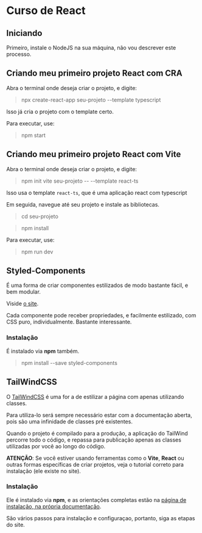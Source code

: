 # Curso de React


## Iniciando

Primeiro, instale o NodeJS na sua máquina, não vou descrever este processo.

## Criando meu primeiro projeto React com CRA

Abra o terminal onde deseja criar o projeto, e digite:

> npx create-react-app seu-projeto --template typescript

Isso já cria o projeto com o template certo.

Para executar, use:

> npm start


## Criando meu primeiro projeto React com Vite

Abra o terminal onde deseja criar o projeto, e digite:

> npm init vite seu-projeto -- --template react-ts

Isso usa o template `react-ts`, que é uma aplicação react com typescript

Em seguida, navegue até seu projeto e instale as bibliotecas.

> cd seu-projeto

> npm install

Para executar, use:

> npm run dev


## Styled-Components

É uma forma de criar componentes estilizados de modo bastante fácil, e bem modular.

Viside [o site](https://styled-components.com/).

Cada componente pode receber propriedades, e facilmente estilizado, com CSS puro, individualmente. Bastante interessante.


### Instalação

É instalado via **npm** também.

> npm install --save styled-components


## TailWindCSS

O [TailWindCSS](https://tailwindcss.com/) é uma for a de estilizar a página com apenas utilizando classes.

Para utiliza-lo será sempre necessário estar com a documentação aberta, pois são uma infinidade de classes pré existentes.

Quando o projeto é compilado para a produção, a aplicação do TailWind percorre todo o código, e repassa para publicação apenas as classes utilizadas por você ao longo do código.

**ATENÇÃO**: Se você estiver usando ferramentas como o **Vite**, **React** ou outras formas específicas de criar projetos, veja o tutorial correto para instalação (ele existe no site).

### Instalação

Ele é instalado via **npm**, e as orientações completas estão na [página de instalação, na própria documentação](https://tailwindcss.com/docs/installation).

São vários passos para instalação e configuraçao, portanto, siga as etapas do site.
